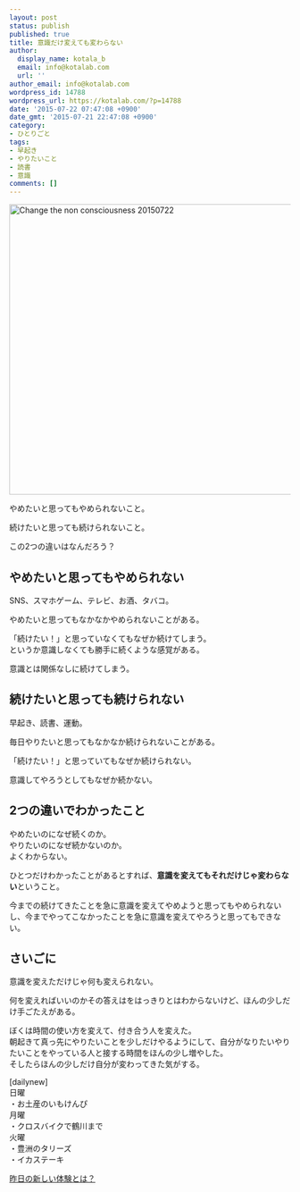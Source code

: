 ```yaml
---
layout: post
status: publish
published: true
title: 意識だけ変えても変わらない
author:
  display_name: kotala_b
  email: info@kotalab.com
  url: ''
author_email: info@kotalab.com
wordpress_id: 14788
wordpress_url: https://kotalab.com/?p=14788
date: '2015-07-22 07:47:08 +0900'
date_gmt: '2015-07-21 22:47:08 +0900'
category:
- ひとりごと
tags:
- 早起き
- やりたいこと
- 読書
- 意識
comments: []
---
```

<p><img src="https://kotalab.com/wp-content/uploads/2015/07/change-the-non-consciousness_20150722.jpg" alt="Change the non consciousness 20150722" width="780" height ="520" class="aligncenter size-large" /></p>
<p>やめたいと思ってもやめられないこと。</p>
<p>続けたいと思っても続けられないこと。</p>
<p>この2つの違いはなんだろう？</p>
<!--more-->
<h2>やめたいと思ってもやめられない</h2>
<p>SNS、スマホゲーム、テレビ、お酒、タバコ。</p>
<p>やめたいと思ってもなかなかやめられないことがある。</p>
<p>「続けたい！」と思っていなくてもなぜか続けてしまう。<br />
というか意識しなくても勝手に続くような感覚がある。</p>
<p>意識とは関係なしに続けてしまう。</p>
<h2>続けたいと思っても続けられない</h2>
<p>早起き、読書、運動。</p>
<p>毎日やりたいと思ってもなかなか続けられないことがある。</p>
<p>「続けたい！」と思っていてもなぜか続けられない。</p>
<p>意識してやろうとしてもなぜか続かない。</p>
<h2>2つの違いでわかったこと</h2>
<p>やめたいのになぜ続くのか。<br />
やりたいのになぜ続かないのか。<br />
よくわからない。</p>
<p>ひとつだけわかったことがあるとすれば、<strong>意識を変えてもそれだけじゃ変わらない</strong>ということ。</p>
<p>今までの続けてきたことを急に意識を変えてやめようと思ってもやめられないし、今までやってこなかったことを急に意識を変えてやろうと思ってもできない。</p>
<h2>さいごに</h2>
<p>意識を変えただけじゃ何も変えられない。</p>
<p>何を変えればいいのかその答えはをはっきりとはわからないけど、ほんの少しだけ手ごたえがある。</p>
<p>ぼくは時間の使い方を変えて、付き合う人を変えた。<br />
朝起きて真っ先にやりたいことを少しだけやるようにして、自分がなりたいやりたいことをやっている人と接する時間をほんの少し増やした。<br />
そしたらほんの少しだけ自分が変わってきた気がする。</p>
<p>[dailynew]<br />
日曜<br />
・お土産のいもけんぴ<br />
月曜<br />
・クロスバイクで鶴川まで<br />
火曜<br />
・豊洲のタリーズ<br />
・イカステーキ</p>
<p><a href="https://kotalab.com/lets-start-1day1new" title="昨日の新しい体験とは？">昨日の新しい体験とは？</a></p>
<div class="clear"></div>
